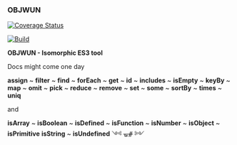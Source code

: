 ### OBJWUN

[![Coverage Status](https://coveralls.io/repos/github/fedeghe/objwun/badge.svg?branch=master)](https://coveralls.io/github/fedeghe/objwun?branch=master)

[![Build](https://travis-ci.org/fedeghe/objwun.svg?branch=master)](https://travis-ci.org/github/fedeghe/objwun?branch=master)


**OBJWUN - Isomorphic ES3 tool**

Docs might come one day  

**assign** ~ **filter** ~ **find** ~ **forEach** ~ **get** ~ **id** ~ **includes** ~ **isEmpty** ~ **keyBy** ~ **map** ~ **omit** ~ **pick** ~ **reduce** ~ **remove** ~ **set** ~ **some** ~ **sortBy** ~ **times** ~ **uniq**

 and  

**isArray** ~ **isBoolean** ~ **isDefined** ~ **isFunction** ~ **isNumber** ~ **isObject** ~ **isPrimitive**
**isString** ~ **isUndefined**
༺ ᚗᚌ ༻

